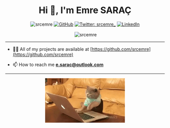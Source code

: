 <h1 align="center">Hi 👋, I'm Emre SARAÇ</h1>

<p align="center"> 
    <img src="https://komarev.com/ghpvc/?username=srcemre&label=Profile%20views&color=0e75b6&style=flat" alt="srcemre" />
    <a href="https://github.com/srcemre"><img src="https://img.shields.io/github/followers/cosasdepuma.svg?label=GitHub&style=social" alt="GitHub"></a>
    <a href="https://twitter.com/srcemre_" target="_blank"><img alt="Twitter: srcemre_" src="https://img.shields.io/twitter/follow/srcemre_.svg?style=social" /></a>
    <a href="https://www.linkedin.com/in/saracemre"><img src="https://img.shields.io/badge/LinkedIn--_.svg?style=social&logo=linkedin" alt="LinkedIn"></a>
</p>

<p align="center">&nbsp;<img align="center" src="https://github-readme-stats.vercel.app/api?username=srcemre&show_icons=true" alt="srcemre" /></p>


<hr>


- 👨‍💻 All of my projects are available at [https://github.com/srcemre](https://github.com/srcemre)

- 📫 How to reach me **e.sarac@outlook.com**

<hr>
<div align="center"><img src="Assets/cat.gif" alt="Gif1" width="50%" /></div>


<!--
**srcemre/srcemre** is a ✨ _special_ ✨ repository because its `README.md` (this file) appears on your GitHub profile.

Here are some ideas to get you started:

- 🔭 I’m currently working on ...
- 🌱 I’m currently learning ...
- 👯 I’m looking to collaborate on ...
- 🤔 I’m looking for help with ...
- 💬 Ask me about ...
- 📫 How to reach me: ...
- 😄 Pronouns: ...
- ⚡ Fun fact: ...
-->
